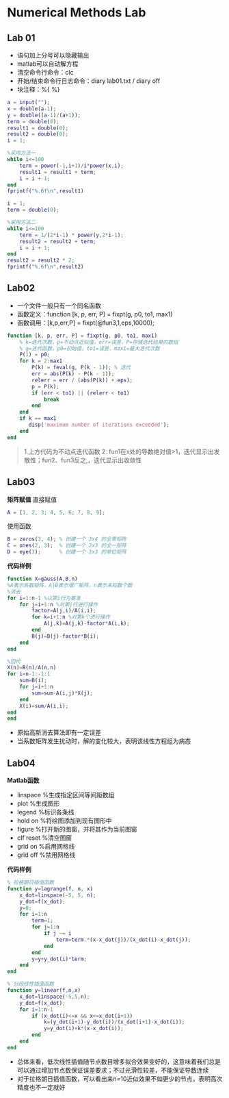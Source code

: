 # Numerical Methods Lab 
## Lab 01
+ 语句加上分号可以隐藏输出
+ matlab可以自动解方程
+ 清空命令行命令：clc
+ 开始/结束命令行日志命令：diary lab01.txt / diary off  
+ 块注释：%{    %}  

```matlab
a = input("");
x = double(a-1); 
y = double((a-1)/(a+1));
term = double(0);
result1 = double(0);
result2 = double(0);
i = 1;

%采用方法一
while i<=100
    term = power(-1,i+1)/i*power(x,i);
    result1 = result1 + term;
    i = i + 1;
end
fprintf("%.6f\n",result1)

i = 1;
term = double(0);

%采用方法二
while i<=100
    term = 1/(2*i-1) * power(y,2*i-1);
    result2 = result2 + term;
    i = i + 1;
end
result2 = result2 * 2;
fprintf("%.6f\n",result2)
```
## Lab02
+ 一个文件一般只有一个同名函数
+ 函数定义：function [k, p, err, P] = fixpt(g, p0, to1, max1)
+ 函数调用：[k,p,err,P]  = fixpt(@fun3,1,eps,10000);
```matlab
function [k, p, err, P] = fixpt(g, p0, to1, max1)
    % k=迭代次数，p=不动点近似值，err=误差，P=存储迭代结果的数组
    % g=迭代函数，p0=初始值，to1=误差，max1=最大迭代次数
    P(1) = p0;
    for k = 2:max1
        P(k) = feval(g, P(k - 1)); % 迭代
        err = abs(P(k) - P(k - 1));
        relerr = err / (abs(P(k)) + eps);
        p = P(k);
        if (err < to1) || (relerr < to1)
            break
        end
    end
    if k == max1
       disp('maximum number of iterations exceeded');
    end
end
```
> 1.上方代码为不动点迭代函数
>2. fun1在x处的导数绝对值>1，迭代显示出发散性；fun2、fun3反之,，迭代显示出收敛性
## Lab03
**矩阵赋值**
直接赋值
```matlab
A = [1, 2, 3; 4, 5, 6; 7, 8, 9];
```
使用函数
```matlab
B = zeros(3, 4); % 创建一个 3x4 的全零矩阵
C = ones(2, 3);  % 创建一个 2x3 的全一矩阵
D = eye(3);      % 创建一个 3x3 的单位矩阵
```
**代码样例**
```matlab
function X=gauss(A,B,n)
%A表示系数矩阵，A|B表示增广矩阵，n表示未知数个数
%消去
for i=1:n-1 %以第i行为基准
    for j=i+1:n %对第j行进行操作
        factor=A(j,i)/A(i,i);
        for k=i+1:n %对第k个进行操作
            A(j,k)=A(j,k)-factor*A(i,k);
        end
        B(j)=B(j)-factor*B(i);
    end
end

%回代
X(n)=B(n)/A(n,n)
for i=n-1:-1:1
    sum=B(i);
    for j=i+1:n
        sum=sum-A(i,j)*X(j);
    end
    X(i)=sum/A(i,i);
end
end
```
+ 原始高斯消去算法即有一定误差
+ 当系数矩阵发生扰动时，解的变化较大，表明该线性方程组为病态
## Lab04
**Matlab函数**
+ linspace %生成指定区间等间距数组
+ plot %生成图形
+ legend %标识各条线
+ hold on %将绘图添加到现有图形中
+ figure %打开新的图窗，并将其作为当前图窗
+ clf reset %清空图窗
+ grid on %启用网格线
+ grid off %禁用网格线

**代码样例**
```matlab
% 拉格朗日插值函数
function y=lagrange(f, n, x)
    x_dot=linspace(-5, 5, n);
    y_dot=f(x_dot);
    y=0;
    for i=1:n
        term=1;
        for j=1:n
            if j ~= i
                term=term.*(x-x_dot(j))/(x_dot(i)-x_dot(j));
            end
        end
        y=y+y_dot(i)*term;
    end
end
```
```matlab
% 分段线性插值函数
function y=linear(f,n,x)
    x_dot=linspace(-5,5,n);
    y_dot=f(x_dot);
    for i=1:n-1
        if (x_dot(i)<=x && x<=x_dot(i+1))
            k=(y_dot(i+1)-y_dot(i))/(x_dot(i+1)-x_dot(i));
            y=y_dot(i)+k*(x-x_dot(i));
        end
    end
end
```

+ 总体来看，低次线性插值随节点数目增多拟合效果变好的，这意味着我们总是可以通过增加节点数保证误差要求；不过光滑性较差，不能保证导数连续
+ 对于拉格朗日插值函数，可以看出来n=10近似效果不如更少的节点，表明高次精度也不一定就好